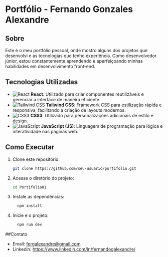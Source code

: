 # Portfólio - Fernando Gonzales Alexandre

## Sobre
Este é o meu portfólio pessoal, onde mostro alguns dos projetos que desenvolvi e as tecnologias que tenho experiência. Como desenvolvedor júnior, estou constantemente aprendendo e aperfeiçoando minhas habilidades em desenvolvimento front-end.

## Tecnologias Utilizadas
- ![React](https://img.shields.io/badge/-React-61DAFB?logo=react&logoColor=white&style=flat-square) **React**: Utilizado para criar componentes reutilizáveis e gerenciar a interface de maneira eficiente.
- ![Tailwind CSS](https://img.shields.io/badge/-Tailwind_CSS-38B2AC?logo=tailwind-css&logoColor=white&style=flat-square) **Tailwind CSS**: Framework CSS para estilização rápida e responsiva, facilitando a criação de layouts modernos.
- ![CSS3](https://img.shields.io/badge/-CSS3-1572B6?logo=css3&logoColor=white&style=flat-square) **CSS3**: Utilizado para personalizações adicionais de estilo e design.
- ![JavaScript](https://img.shields.io/badge/-JavaScript-F7DF1E?logo=javascript&logoColor=black&style=flat-square) **JavaScript (JS)**: Linguagem de programação para lógica e interatividade nas páginas web.

## Como Executar
1. Clone este repositório:
   ```bash
   git clone https://github.com/seu-usuario/portifolio.git

2. Acesse o diretório do projeto:
   ```bash
   cd Portifolio01

3. Instale as dependências:
   ```bash
     npm install

4. Inicie e o projeto:
   ```bash
     npm run dev

##Contato

- Email: fergalexandre@gmail.com
- Linkedin: https://www.linkedin.com/in/fernandogalexandre/
